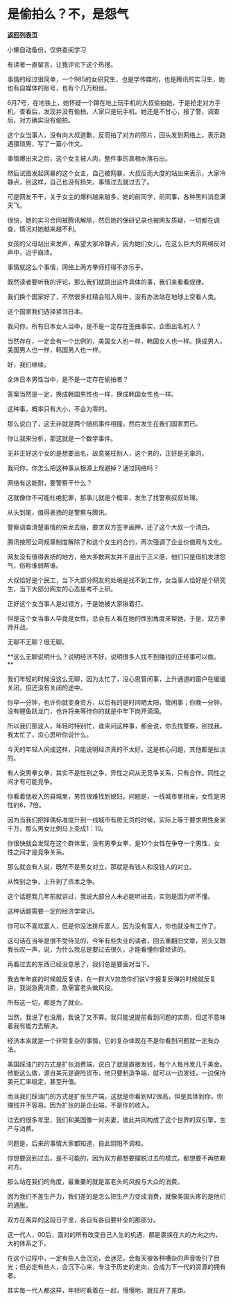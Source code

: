 # 是偷拍么？不，是怨气

[**返回列表页**](/gzh/记忆承载3)

小懒自动备份，仅供查阅学习

有读者一直留言，让我评论下这个热搜。

事情的经过很简单，一个985的女研究生，也是学传媒的，也是腾讯的实习生，她也有自媒体的账号，也有个几万粉丝。

6月7号，在地铁上，她怀疑一个蹲在地上玩手机的大叔偷拍她，于是抢走对方手机，查看后，发现并没有偷拍，人家只是玩手机。她还是不甘心，报了警，调查后，对方确实没有偷拍。

这个女当事人，没有向大叔道歉，反而拍了对方的照片，回头发到网络上，表示路遇猥琐男，写了一篇小作文。

事情爆出来之后，这个女主被人肉，整件事的真相水落石出。  

然后试图发起网暴的这个女主，自己被网暴，大叔反而大度的站出来表示，大家冷静点，别这样，自己也没有损失，事情过去就过去了。  

可是网友不干，关于女主的爆料越来越多，她的前同学，前同事，各种黑料消息满天飞。

很快，她的实习合同被腾讯解除，然后她的保研记录也被网友质疑，一切都在调查，情况对她越来越不利。  

女孩的父母站出来发声，希望大家冷静点，因为她们女儿，在这么巨大的网络反对声中，近乎崩溃。

事情就这么个事情，网络上两方拳师打得不亦乐乎。  

既然读者要听我的评论，那么我们就跳出这件具体的事，我们来看看规律。  

我们换个国家好了，不然很多杠精会陷入局中，没有办法站在地球上空看人类。

这个国家我们选择紧邻日本。

我问你，所有日本女人当中，是不是一定存在歪曲事实，企图出名的人？  

当然存在，一定会有一个比例的，美国女人也一样，韩国女人也一样。换成男人，美国男人也一样，韩国男人也一样。

好，我们继续。  

全体日本男性当中，是不是一定存在偷拍者？

答案当然是一定，换成韩国男性也一样，换成韩国女性也一样。

这种事，概率只有大小，不会为零的。  

那么说白了，这无非就是两个随机事件相撞，然后发生在我们国家而已。  

你让我来分析，那这就是一个数学事件。

无非正好这个女的是想要出名，故意冤枉别人，这个男的，正好是无辜的。  

我问你，你怎么把这种事从根源上规避掉？通过网络吗？  

网络有这能耐，要警察干什么？  

这就像你不可能杜绝犯罪，那事儿就是个概率，发生了找警察叔叔处理。  

从头到尾，值得表扬的是警察与腾讯。  

警察调查清楚事情的来龙去脉，要求双方签字画押，还了这个大叔一个清白。

腾讯按照公司规章制度解除了和这个女生的合约，再次强调了企业价值观与文化。

网友没有值得表扬的地方，绝大多数网友并不是出于正义感，他们只是借机发泄怨气，俗称谁弱帮谁。  

大叔恰好是个民工，当下大部分网友的处境是找不到工作，女当事人恰好是个研究生，当下大部分网友的心态是考不上研。  

正好这个女当事人是过错方，于是她被大家揪着打。  

但是这个女当事人毕竟是女性，总会有人看在她的性别角度来帮她，于是，双方拳师开战。

无聊不无聊？很无聊。  

 **这么无聊说明什么？说明经济不好，说明很多人找不到赚钱的正经事可以做。  
**

我们年轻的时候没这么无聊，因为太忙了，没心思管闲事，上升通道的窗户在缓缓关闭，但还没有关闭的途中。  

你早一分钟，也许你就变身资方，以后有的是时间晒太阳，管闲事；你晚一分钟，没有鲤鱼跃龙门，也许将来等待你的就是中年下岗开滴滴。

所以我们那波人，年轻时特别忙，谁来问这种事，都会说，你去找警察，别找我，我太忙了，没心思听你说什么。  

今天的年轻人闲成这样，只能说明经济真的不太好。这是核心问题，其他都是扯淡的。

有人说男拳女拳，其实不是性别之争，异性之间从无竞争关系，只有合作。同性之间才有可能竞争。

你看着低收入的县城里，男性很难找到媳妇，问题是，一线城市里相亲，女性是男性的6，7倍。

因为当我们把择偶标准提升到一线城市有房无贷的时候，实际上等于要求男性身家千万，那么男女比例马上变成1：10。  

你很快就会发现在这个群体里，没有男拳女拳，是10个女性在争夺一个男性，女性之间才是竞争关系。  

那么就会有人说，既然不是男女对立，那就是有钱人和没钱人的对立。  

从性别之争，上升到了资本之争。

这个话题我几年前就讲过，我说大部分人未必能听进去，实则是因为听不懂。  

这种话题需要一定的经济学常识。

你可以不喜欢富人，但是你没法排斥富人，因为没有富人，你也就没有工作了。  

这句话在当年是很不受待见的，今年有些失业的读者，回去重翻旧文章，回头又跟我长叹一声，说，为什么我总是要过去很久，才能看懂你曾经讲的。  

再看过去的东西已经没意思了，我们总是要面对当下。

我去年年底的时候就反复讲，在一群大V忽悠你们说V字报复反弹的时候就反复讲，我说急需消费，急需富老头做风投。  

所有这一切，都是为了就业。

当然，我说了也没用，我说了又不算。我只能说提前看到问题的实质，但这不意味着我有能力去解决。  

经济本来就是一个非常复杂的事情，它的复杂体现在不是你看到问题就一定有办法。  

美国踩油门的方式是扩张消费端，说白了就是直接发钱，每个人每月发几千美金。他能这么做，源自美元是避险货币，他只要制造争端，就可以一边发钱，一边保持美元汇率稳定，甚至升值。

而且我们踩油门的方式是扩张生产端，这就是你看到M2很高，但是具体到你，你赚钱并不容易。因为扩张的是企业端，不是你的收入。

过去的很多年里，我们和美国像一对夫妻，彼此共同构成了这个世界的双引擎，生产与消费。  

问题是，后来的事情大家都知道，自此阴阳不调和。

你想要回到过去，是不可能的，因为双方都想要摆脱过去的模式，都想要不再依赖对方。  

那么站在我们的角度，最重要的就是富老头的风投与大众的消费。  

因为我们不差生产力，我们差的是怎么把生产力变成消费，就像美国头疼的是他们的通胀。  

双方在离异的这段日子里，各自有各自要补全的那部分。

这一代人，00后，面对的所有改变自己人生的机遇，都是裹挟在大的方向之内，大的体系之下。  

在这个过程中，一定有些人会沉沦，会迷茫，会每天被各种嘈杂的声音吸引了目光；但必定有些人，会沉下心来，专注于历史的走向，会成为下一代的资源的拥有者。

其实每一代人都这样，年轻时看着在一起，慢慢地，就拉开了差距。

